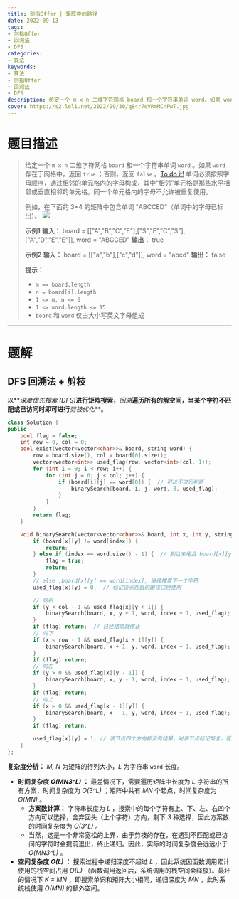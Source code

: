 ```yaml
---
title: 剑指Offer | 矩阵中的路径
date: 2022-09-13
tags:
- 剑指Offer
- 回溯法
- DFS
categories:
- 算法
keywords:
- 算法
- 剑指Offer
- 回溯法
- DFS
description: 给定一个 m x n 二维字符网格 board 和一个字符串单词 word。如果 word 存在于网格中，返回 true；否则，返回 false。
cover: https://s2.loli.net/2022/09/30/q84r7eVRmMCnPwT.jpg
---
```

# 题目描述
> 给定一个 `m x n` 二维字符网格 `board` 和一个字符串单词 `word` 。如果 `word` 存在于网格中，返回 `true` ；否则，返回 `false` 。[To do it!](https://leetcode.cn/problems/ju-zhen-zhong-de-lu-jing-lcof/)
> 单词必须按照字母顺序，通过相邻的单元格内的字母构成，其中“相邻”单元格是那些水平相邻或垂直相邻的单元格。同一个单元格内的字母不允许被重复使用。
> 
> 例如，在下面的 3×4 的矩阵中包含单词 "ABCCED"（单词中的字母已标出）。
> ![](https://assets.leetcode.com/uploads/2020/11/04/word2.jpg)
>
> **示例1**
> **输入：** board = [["A","B","C","E"],["S","F","C","S"],["A","D","E","E"]], word = "ABCCED"
> **输出：** true
> 
> **示例2**
> **输入：** board = [["a","b"],["c","d"]], word = "abcd"
> **输出：** false
> 
> **提示：** 
> - `m == board.length`
> - `n = board[i].length`
> - `1 <= m, n <= 6`
> - `1 <= word.length <= 15`
> - `board` 和 `word` 仅由大小写英文字母组成

---

# 题解
## DFS 回溯法 + 剪枝
以**_深度优先搜索 (DFS)_**进行矩阵搜索，**_回溯_**遍历所有的解空间，当某个字符不匹配或已访问时即可进行**_剪枝优化_**。
```C++
class Solution {
public:
    bool flag = false;
    int row = 0, col = 0;
    bool exist(vector<vector<char>>& board, string word) {
        row = board.size(), col = board[0].size();
        vector<vector<int>> used_flag(row, vector<int>(col, 1));
        for (int i = 0; i < row; i++) {
            for (int j = 0; j < col; j++) {
                if (board[i][j] == word[0]) {  // 可以不进行判断
                    binarySearch(board, i, j, word, 0, used_flag);
                }
            }
        }
        return flag;
    }

    void binarySearch(vector<vector<char>>& board, int x, int y, string& word, int index, vector<vector<int>>& used_flag) {
        if (board[x][y] != word[index]) {
            return;
        } else if (index == word.size() - 1) {  // 到达末尾且 board[x][y] == word[index]
            flag = true;
            return;
        }
        // else :board[x][y] == word[index], 继续搜索下一个字符
        used_flag[x][y] = 0;  // 标记该点在目前路径已经使用

        // 向右
        if (y < col - 1 && used_flag[x][y + 1]) {
            binarySearch(board, x, y + 1, word, index + 1, used_flag);
        }
        if (flag) return;  // 已经结束就停止
        // 向下
        if (x < row - 1 && used_flag[x + 1][y]) {
            binarySearch(board, x + 1, y, word, index + 1, used_flag);
        }
        if (flag) return;
        // 向左
        if (y > 0 && used_flag[x][y - 1]) {
            binarySearch(board, x, y - 1, word, index + 1, used_flag);
        }
        if (flag) return;
        // 向上
        if (x > 0 && used_flag[x - 1][y]) {
            binarySearch(board, x - 1, y, word, index + 1, used_flag);
        }
        if (flag) return;

        used_flag[x][y] = 1; // 该节点四个方向都没有结果，对该节点标记恢复，返回上一个节点继续搜索其他方向。
    }
};
```
**复杂度分析：**
*M, N* 为矩阵的行列大小，*L* 为字符串 `word` 长度。
- **时间复杂度 _O(MN3^L)_ ：** 最差情况下，需要遍历矩阵中长度为 *L* 字符串的所有方案，时间复杂度为 *O(3^L)* ；矩阵中共有 *MN* 个起点，时间复杂度为 *O(MN)* 。
  - **方案数计算：** 字符串长度为 *L* ，搜索中的每个字符有上、下、左、右四个方向可以选择，舍弃回头（上个字符）方向，剩下 *3* 种选择，因此方案数的时间复杂度为 *O(3^L)* 。
  - 当然，这是一个非常宽松的上界，由于剪枝的存在，在遇到不匹配或已访问的字符时会提前退出，终止递归。因此，实际的时间复杂度会远远小于 *O(MN3^L)* 。
- **空间复杂度 _O(L)_ ：** 搜索过程中递归深度不超过 *L* ，因此系统因函数调用累计使用的栈空间占用 *O(L)* （函数调用返回后，系统调用的栈空间会释放）。最坏的情况下 *K = MN* ，即搜索单词和矩阵大小相同，递归深度为 *MN* ，此时系统栈使用 *O(MN)* 的额外空间。
